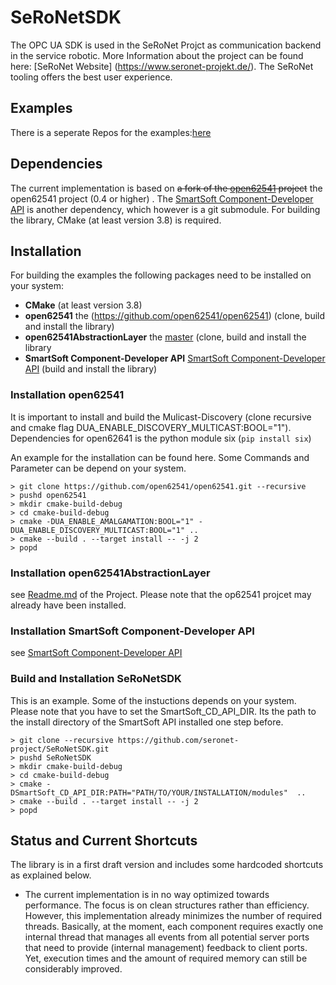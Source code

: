 # SeRoNetSDK 

The OPC UA SDK is used in the SeRoNet Projct as communication backend in the service robotic. More Information about the project can be found here:
[SeRoNet Website] (https://www.seronet-projekt.de/). The SeRoNet tooling offers the best user experience.

## Examples

There is a seperate Repos for the examples:[here](https://github.com/seronet-project/SeRoNetSDK_Tests)


## Dependencies

The current implementation is based on ~~a fork of the  [open62541](https://github.com/seronet-project/open62541)
 project~~ the open62541 project (0.4 or higher) . The [SmartSoft Component-Developer API](https://github.com/Servicerobotics-Ulm/SmartSoftComponentDeveloperAPIcpp) is another dependency, which however is a git submodule.
 For building the library, CMake (at least version 3.8) is required.

## Installation
For building the examples the following packages need to be installed on your system:

- **CMake** (at least version 3.8)
- **open62541** the (https://github.com/open62541/open62541) (clone, build and install the library)
- **open62541AbstractionLayer** the [master](https://github.com/seronet-project/open62541AbstractionLayer) (clone, 
build and 
install the 
library
- **SmartSoft Component-Developer API**  [SmartSoft Component-Developer API](https://github.com/Servicerobotics-Ulm/SmartSoftComponentDeveloperAPIcpp) (build and install the library)


### Installation open62541
It is important to install and build the Mulicast-Discovery (clone recursive and cmake flag DUA_ENABLE_DISCOVERY_MULTICAST:BOOL="1"). Dependencies for open62641 is the python module six (````pip install six````)

An example for the installation can be found here. Some Commands and Parameter can be depend on your system. 
````
> git clone https://github.com/open62541/open62541.git --recursive
> pushd open62541
> mkdir cmake-build-debug
> cd cmake-build-debug
> cmake -DUA_ENABLE_AMALGAMATION:BOOL="1" -DUA_ENABLE_DISCOVERY_MULTICAST:BOOL="1" ..
> cmake --build . --target install -- -j 2
> popd
````

### Installation open62541AbstractionLayer
see [Readme.md](https://github.com/seronet-project/open62541AbstractionLayer/blob/master/README.md) of the Project. Please note that the op62541 projcet may already have been installed.

### Installation SmartSoft Component-Developer API
 see [SmartSoft Component-Developer API](https://github.com/Servicerobotics-Ulm/SmartSoftComponentDeveloperAPIcpp) 


### Build and Installation SeRoNetSDK
This is an example. Some of the instuctions depends on your system. Please note that you have to set the SmartSoft_CD_API_DIR. Its the path to the install directory of the SmartSoft API installed one step before.

````
> git clone --recursive https://github.com/seronet-project/SeRoNetSDK.git
> pushd SeRoNetSDK
> mkdir cmake-build-debug
> cd cmake-build-debug
> cmake -DSmartSoft_CD_API_DIR:PATH="PATH/TO/YOUR/INSTALLATION/modules"  ..
> cmake --build . --target install -- -j 2
> popd
````

## Status and Current Shortcuts

The library is in a first draft version and includes some hardcoded shortcuts as explained below.

- The current implementation is in no way optimized towards performance. The focus is on clean structures rather than efficiency. However, this implementation already minimizes the number of required threads. Basically, at the moment, each component requires exactly one internal thread that manages all events from all potential server ports that need to provide (internal management) feedback to client ports. Yet, execution times and the amount of required memory can still be considerably improved.

